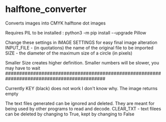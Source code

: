 # halftone_converter
Converts images into CMYK halftone dot images

Requires PIL to be installed :   python3 -m pip install --upgrade Pillow

Change these settings in IMAGE SETTINGS for easy final image alteration
INPUT_FILE -    (in quotations) the name of the original file to be imported
SIZE       -    the diameter of the maximum size of a circle (in pixels)

Smaller Size creates higher definition. Smaller numbers will be slower, you may have to wait
############################################################################################

Currently KEY (black) does not work I don't know why. The image returns empty

The text files generated can be ignored and deleted. They are meant for being used by other programs to read and decode.
CLEAR_TXT  -    text filees can be deleted by changing to True, kept by changing to False 
